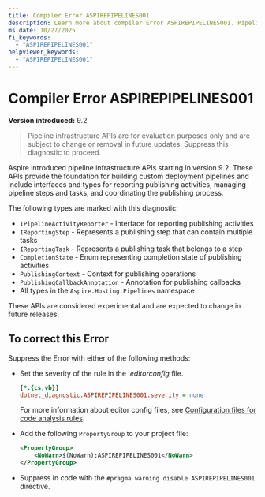```yaml
---
title: Compiler Error ASPIREPIPELINES001
description: Learn more about compiler Error ASPIREPIPELINES001. Pipeline infrastructure APIs are for evaluation purposes only and are subject to change or removal in future updates.
ms.date: 10/27/2025
f1_keywords:
  - "ASPIREPIPELINES001"
helpviewer_keywords:
  - "ASPIREPIPELINES001"
---
```


# Compiler Error ASPIREPIPELINES001

**Version introduced:** 9.2

> Pipeline infrastructure APIs are for evaluation purposes only and are subject to change or removal in future updates. Suppress this diagnostic to proceed.

Aspire introduced pipeline infrastructure APIs starting in version 9.2. These APIs provide the foundation for building custom deployment pipelines and include interfaces and types for reporting publishing activities, managing pipeline steps and tasks, and coordinating the publishing process.

The following types are marked with this diagnostic:

- `IPipelineActivityReporter` - Interface for reporting publishing activities
- `IReportingStep` - Represents a publishing step that can contain multiple tasks
- `IReportingTask` - Represents a publishing task that belongs to a step
- `CompletionState` - Enum representing completion state of publishing activities
- `PublishingContext` - Context for publishing operations
- `PublishingCallbackAnnotation` - Annotation for publishing callbacks
- All types in the `Aspire.Hosting.Pipelines` namespace

These APIs are considered experimental and are expected to change in future releases.

## To correct this Error

Suppress the Error with either of the following methods:

- Set the severity of the rule in the _.editorconfig_ file.

  ```ini
  [*.{cs,vb}]
  dotnet_diagnostic.ASPIREPIPELINES001.severity = none
  ```

  For more information about editor config files, see [Configuration files for code analysis rules](/dotnet/fundamentals/code-analysis/configuration-files).

- Add the following `PropertyGroup` to your project file:

  ```xml
  <PropertyGroup>
      <NoWarn>$(NoWarn);ASPIREPIPELINES001</NoWarn>
  </PropertyGroup>
  ```

- Suppress in code with the `#pragma warning disable ASPIREPIPELINES001` directive.
